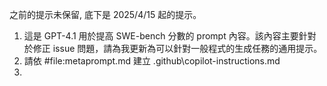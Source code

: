 之前的提示未保留, 底下是 2025/4/15 起的提示。

1. 這是 GPT-4.1 用於提高 SWE-bench 分數的 prompt 內容。該內容主要針對於修正 issue 問題，請為我更新為可以針對一般程式的生成任務的通用提示。
2. 請依 #file:metaprompt.md 建立 .github\copilot-instructions.md
3. 